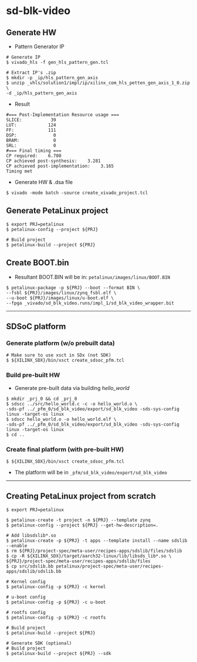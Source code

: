 # sd-blk-video

## Generate HW

- Pattern Generator IP

```shell-session
# Generate IP
$ vivado_hls -f gen_hls_pattern_gen.tcl

# Extract IP's .zip
$ mkdir -p _ip/hls_pattern_gen_axis
$ unzip _vhls/solution1/impl/ip/xilinx_com_hls_petten_gen_axis_1_0.zip \
-d _ip/hls_pattern_gen_axis
```

- Result

```text
#=== Post-Implementation Resource usage ===
SLICE:           39
LUT:            124
FF:             111
DSP:              0
BRAM:             0
SRL:              0
#=== Final timing ===
CP required:    6.700
CP achieved post-synthesis:    3.281
CP achieved post-implementation:    3.165
Timing met
```

- Generate HW & .dsa file

```shell-session
$ vivado -mode batch -source create_vivado_project.tcl
```

## Generate PetaLinux project

```shell-session
$ export PRJ=petalinux
$ petalinux-config --project ${PRJ}

# Build project
$ petalinux-build --project ${PRJ}
```

## Create BOOT.bin

- Resultant BOOT.BIN will be in: ``petalinux/images/linux/BOOT.BIN``

```shell-session
$ petalinux-package -p ${PRJ} --boot --format BIN \
--fsbl ${PRJ}/images/linux/zynq_fsbl.elf \
--u-boot ${PRJ}/images/linux/u-boot.elf \
--fpga _vivado/sd_blk_video.runs/impl_1/sd_blk_video_wrapper.bit
```

***

## SDSoC platform

### Generate platform (w/o prebuilt data)

```shell-session
# Make sure to use xsct in SDx (not SDK)
$ ${XILINX_SDX}/bin/xsct create_sdsoc_pfm.tcl
```

### Build pre-built HW

- Generate pre-built data via building _hello_world_

```shell-session
$ mkdir _prj_0 && cd _prj_0
$ sdscc ../src/hello_world.c -c -o hello_world.o \
-sds-pf ../_pfm_0/sd_blk_video/export/sd_blk_video -sds-sys-config linux -target-os linux
$ sdscc hello_world.o -o hello_world.elf \
-sds-pf ../_pfm_0/sd_blk_video/export/sd_blk_video -sds-sys-config linux -target-os linux
$ cd ..
```

### Create final platform (with pre-built HW)

```shell-session
$ ${XILINX_SDX}/bin/xsct create_sdsoc_pfm.tcl
```

- The platform will be in ``_pfm/sd_blk_video/export/sd_blk_video``

***

## Creating PetaLinux project from scratch

```shell-session
$ export PRJ=petalinux

$ petalinux-create -t project -n ${PRJ} --template zynq
$ petalinux-config --project ${PRJ} --get-hw-description=.

# Add libsdslib*.so
$ petalinux-create -p ${PRJ} -t apps --template install --name sdslib --enable
$ rm ${PRJ}/project-spec/meta-user/recipes-apps/sdslib/files/sdslib
$ cp -R ${XILINX_SDX}/target/aarch32-linux/lib/libsds_lib*.so \
${PRJ}/project-spec/meta-user/recipes-apps/sdslib/files
$ cp src/sdslib.bb petalinux/project-spec/meta-user/recipes-apps/sdslib/sdslib.bb

# Kernel config
$ petalinux-config -p ${PRJ} -c kernel

# u-boot config
$ petalinux-config -p ${PRJ} -c u-boot

# rootfs config
$ petalinux-config -p ${PRJ} -c rootfs

# Build project
$ petalinux-build --project ${PRJ}

# Generate SDK (optional)
# Build project
$ petalinux-build --project ${PRJ} --sdk
```
